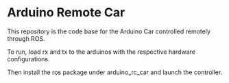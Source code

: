 # Arduino Remote Car

This repository is the code base for the Arduino Car controlled remotely through ROS.

To run, load rx and tx to the arduinos with the respective hardware configurations.

Then install the ros package under arduino_rc_car and launch the controller.
